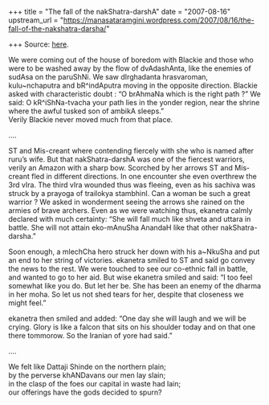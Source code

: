 +++
title = "The fall of the nakShatra-darshA"
date = "2007-08-16"
upstream_url = "https://manasataramgini.wordpress.com/2007/08/16/the-fall-of-the-nakshatra-darsha/"

+++
Source: [here](https://manasataramgini.wordpress.com/2007/08/16/the-fall-of-the-nakshatra-darsha/).

We were coming out of the house of boredom with Blackie and those who were to be washed away by the flow of dvAdashAnta, like the enemies of sudAsa on the paruShNi. We saw dIrghadanta hrasvaroman, kulu\~nchaputra and bR^indAputra moving in the opposite direction. Blackie asked with characteristic doubt : “O brAhmaNa which is the right path ?” We said: O kR^iShNa-tvacha your path lies in the yonder region, near the shrine where the awful tusked son of ambikA sleeps.”  
Verily Blackie never moved much from that place.

….

ST and Mis-creant where contending fiercely with she who is named after ruru’s wife. But that nakShatra-darshA was one of the fiercest warriors, verily an Amazon with a sharp bow. Scorched by her arrows ST and Mis-creant fled in different directions. In one encounter she even overthrew the 3rd vIra. The third vIra wounded thus was fleeing, even as his sachiva was struck by a prayoga of trailokya stambhinI. Can a woman be such a great warrior ? We asked in wonderment seeing the arrows she rained on the armies of brave archers. Even as we were watching thus, ekanetra calmly declared with much certainty: “She will fall much like shveta and uttara in battle. She will not attain eko-mAnuSha AnandaH like that other nakShatra-darsha.”

Soon enough, a mlechCha hero struck her down with his a\~NkuSha and put an end to her string of victories. ekanetra smiled to ST and said go convey the news to the rest. We were touched to see our co-ethnic fall in battle, and wanted to go to her aid. But wise ekanetra smiled and said: “I too feel somewhat like you do. But let her be. She has been an enemy of the dharma in her moha. So let us not shed tears for her, despite that closeness we might feel.”

ekanetra then smiled and added: “One day she will laugh and we will be crying. Glory is like a falcon that sits on his shoulder today and on that one there tommorow. So the Iranian of yore had said.”

….

We felt like Dattaji Shinde on the northern plain;  
by the perverse khANDavans our men lay slain;  
in the clasp of the foes our capital in waste had lain;  
our offerings have the gods decided to spurn?

